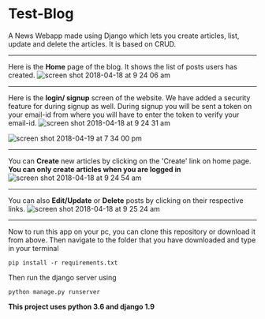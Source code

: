 # Test-Blog
A News Webapp made using Django which lets you create articles, list, update and delete the articles. It is based on CRUD.
____

Here is the **Home** page of the blog. It shows the list of posts users has created.
![screen shot 2018-04-18 at 9 24 06 am](https://user-images.githubusercontent.com/25135893/38996202-52f4173e-4408-11e8-85ed-e5744955b8bf.png)

____

Here is the **login/ signup** screen of the website. We have added a security feature for during signup as well. During signup you will be sent a token on
your email-id from where you will have to enter the token to verify your email-id.
![screen shot 2018-04-18 at 9 24 31 am](https://user-images.githubusercontent.com/25135893/38996244-71e9dc1e-4408-11e8-88d5-e41ef215bec4.png)

![screen shot 2018-04-19 at 7 34 00 pm](https://user-images.githubusercontent.com/25135893/38996391-b9efadcc-4408-11e8-98ea-0b171792a35d.png)

____

You can **Create** new articles by clicking on the 'Create' link on home page.
**You can only create articles when you are logged in**
![screen shot 2018-04-18 at 9 24 54 am](https://user-images.githubusercontent.com/25135893/38996432-ceba9d48-4408-11e8-8981-daeff65e4c8f.png)

____

You can also **Edit/Update** or **Delete** posts by clicking on their respective links.
![screen shot 2018-04-18 at 9 25 24 am](https://user-images.githubusercontent.com/25135893/38996465-e484a240-4408-11e8-8b35-033f7d3327d2.png)

____

Now to run this app on your pc, you can clone this repository or download it from above.
Then navigate to the folder that you have downloaded and type in your terminal
```
pip install -r requirements.txt
```
Then run the django server using
```
python manage.py runserver
```
**This project uses python 3.6 and django 1.9**
